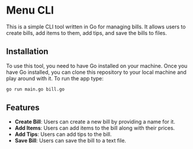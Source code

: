 # Menu CLI

This is a simple CLI tool written in Go for managing bills. It allows users to create bills, add items to them, add tips, and save the bills to files.

## Installation

To use this tool, you need to have Go installed on your machine. Once you have Go installed, you can clone this repository to your local machine and play around with it. To run the app type:

```bash
go run main.go bill.go
```

## Features

- **Create Bill**: Users can create a new bill by providing a name for it.
- **Add Items**: Users can add items to the bill along with their prices.
- **Add Tips**: Users can add tips to the bill.
- **Save Bill**: Users can save the bill to a text file.
